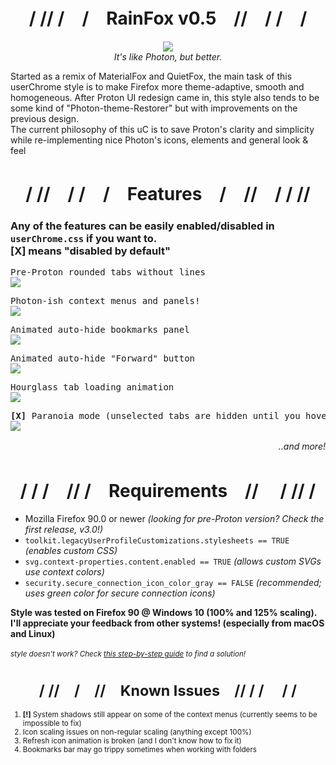 <h1 align=center>/   // /　/　RainFox v0.5　//　/ /　/</h1>
<p align=center><img src="https://github.com/1280px/rainfox/blob/master/readme-img0.png"></img>
<br><i>It's like Photon, but better.</i></p>


Started as a remix of MaterialFox and QuietFox, the main task of this userChrome style is to make Firefox more theme-adaptive, smooth and homogeneous. After Proton UI redesign came in, this style also tends to be some kind of "Photon-theme-Restorer" but with improvements on the previous design. <br>
The current philosophy of this uC is to save Proton's clarity and simplicity while re-implementing nice Photon's icons, elements and general look & feel

<h1 align=center>/ //　/   /　/　Features　/　//　/ / //</h1>
<h3>Any of the features can be easily enabled/disabled in <code>userChrome.css</code> if you want to. <br> <b>[X]</b> means "disabled by default"</h3>
  
<pre>Pre-Proton rounded tabs without lines
<img src="https://github.com/1280px/rainfox/blob/master/readme-img4.png" align=center></img></pre>
<pre>Photon-ish context menus and panels!
<img src="https://github.com/1280px/rainfox/blob/master/readme-img2.png" align=center></img></pre>
<pre>Animated auto-hide bookmarks panel
<img src="https://github.com/1280px/rainfox/blob/master/readme-img1.png" align=center></img></pre>
<pre>Animated auto-hide "Forward" button
<img src="https://github.com/1280px/rainfox/blob/master/readme-img5.png" align=center></img></pre>
<pre>Hourglass tab loading animation
<img src="https://github.com/1280px/rainfox/blob/master/readme-img3.png" align=center></img></pre>
<pre><b>[X]</b> Paranoia mode (unselected tabs are hidden until you hover it)
<img src="https://github.com/1280px/rainfox/blob/master/readme-img6.png" align=center></img></pre>
<p align=right><i>..and more!　　　　</i></p>



<h1 align=center>/ / /　// /　Requirements　//　 / // /</h1><ul>
<li>Mozilla Firefox 90.0 or newer <i>(looking for pre-Proton version? Check the first release, v3.0!)</i>
<li><code>toolkit.legacyUserProfileCustomizations.stylesheets == TRUE</code> <i>(enables custom CSS)</i>
<li><code>svg.context-properties.content.enabled == TRUE</code> <i>(allows custom SVGs use context colors)</i>
<li><code>security.secure_connection_icon_color_gray == FALSE</code> <i>(recommended; uses green color for secure connection icons)</i>
</ul>
<b>Style was tested on Firefox 90 @ Windows 10 (100% and 125% scaling).<br>I'll appreciate your feedback from other systems! (especially from macOS and Linux)</b>
<br><br>
<small><i>style doesn't work? Check <a href="https://github.com/1280px/rainfox/blob/master/!help%20help%20style%20doesnt%20work.txt">this step-by-step guide</a> to find a solution!</i></smakk>


<h1 align=center>/ //　/　//　Known Issues　// / /　 / /</h1><ol>
<li><b>[!]</b> System shadows still appear on some of the context menus (currently seems to be impossible to fix) 
<li>Icon scaling issues on non-regular scaling (anything except 100%)
<li>Refresh icon animation is broken (and I don't know how to fix it)
<li>Bookmarks bar may go trippy sometimes when working with folders

